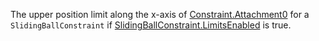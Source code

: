 The upper position limit along the x-axis of [Constraint.Attachment0](https://developer.roblox.com/api-reference/property/Constraint/Attachment0) for a `SlidingBallConstraint` if [SlidingBallConstraint.LimitsEnabled](https://developer.roblox.com/api-reference/property/SlidingBallConstraint/LimitsEnabled) is true.